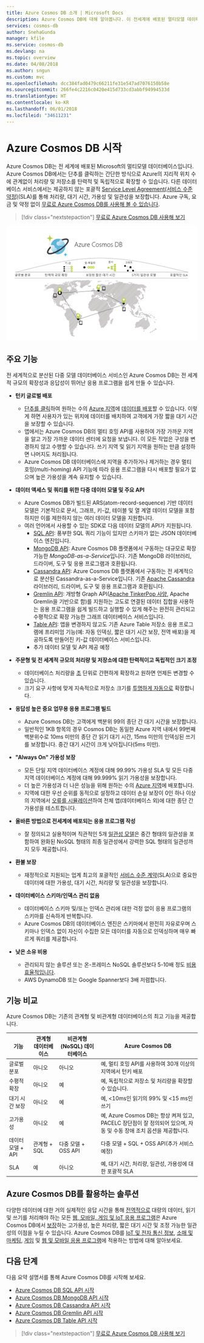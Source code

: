 ```yaml
---
title: Azure Cosmos DB 소개 | Microsoft Docs
description: Azure Cosmos DB에 대해 알아봅니다. 이 전세계에 배포된 멀티모델 데이터베이스는 낮은 대기 시간, 탄력적 확장성 및 고가용성을 위해 구축되었습니다.
services: cosmos-db
author: SnehaGunda
manager: kfile
ms.service: cosmos-db
ms.devlang: na
ms.topic: overview
ms.date: 04/08/2018
ms.author: sngun
ms.custom: mvc
ms.openlocfilehash: dcc384fad0479c66211fe31e547ad7076150b58e
ms.sourcegitcommit: 266fe4c2216c0420e415d733cd3abbf94994533d
ms.translationtype: HT
ms.contentlocale: ko-KR
ms.lasthandoff: 06/01/2018
ms.locfileid: "34611231"
---
```

# <a name="welcome-to-azure-cosmos-db"></a>Azure Cosmos DB 시작

Azure Cosmos DB는 전 세계에 배포된 Microsoft의 멀티모델 데이터베이스입니다. Azure Cosmos DB에서는 단추를 클릭하는 간단한 방식으로 Azure의 지리적 위치 수에 관계없이 처리량 및 저장소를 탄력적 및 독립적으로 확장할 수 있습니다. 다른 데이터베이스 서비스에서는 제공하지 않는 포괄적 [Service Level Agreement(서비스 수준 약정)](https://aka.ms/acdbsla)(SLA)를 통해 처리량, 대기 시간, 가용성 및 일관성을 보장합니다. Azure 구독, 요금 및 약정 없이 [무료로 Azure Cosmos DB를 사용해 볼 수 있습니다](https://azure.microsoft.com/try/cosmosdb/).

> [!div class="nextstepaction"]
> [무료로 Azure Cosmos DB 사용해 보기](https://azure.microsoft.com/try/cosmosdb/)

![Azure Cosmos DB는 탄력적 규모 확장, 낮은 대기 시간 보증, 일관성 모델 5개, 포괄적 보장 SLA를 갖춘 글로벌하게 배포된 데이터베이스 서비스입니다.](./media/introduction/azure-cosmos-db.png)

## <a name="key-capabilities"></a>주요 기능
전 세계적으로 분산된 다중 모델 데이터베이스 서비스인 Azure Cosmos DB는 전 세계적 규모의 확장성과 응답성이 뛰어난 응용 프로그램을 쉽게 만들 수 있습니다.

* **턴키 글로벌 배포**
    * [단추를 클릭](tutorial-global-distribution-sql-api.md)하여 원하는 수의 [Azure 지역](https://azure.microsoft.com/regions/)에 [데이터를 배포](distribute-data-globally.md)할 수 있습니다. 이렇게 하면 사용자가 있는 위치에 데이터를 배치하여 고객에게 가장 짧을 대기 시간을 보장할 수 있습니다. 
    * 앱에서는 Azure Cosmos DB의 멀티 호밍 API를 사용하여 가장 가까운 지역을 알고 가장 가까운 데이터 센터에 요청을 보냅니다. 이 모든 작업은 구성을 변경하지 않고 수행할 수 있습니다. 쓰기 지역 및 읽기 지역을 원하는 만큼 설정하면 나머지도 처리됩니다.
    * Azure Cosmos DB 데이터베이스에 지역을 추가하거나 제거하는 경우 멀티 호밍(multi-homing) API 기능에 따라 응용 프로그램을 다시 배포할 필요가 없으며 높은 가용성을 계속 유지할 수 있습니다.

* **데이터 액세스 및 쿼리를 위한 다중 데이터 모델 및 주요 API**
    * Azure Cosmos DB가 빌드된 ARS(atom-record-sequence) 기반 데이터 모델은 기본적으로 문서, 그래프, 키-값, 테이블 및 열 계열 데이터 모델을 포함하지만 이를 제한하지 않는 여러 데이터 모델을 지원합니다.
    * 여러 언어에서 사용할 수 있는 SDK로 다음 데이터 모델의 API가 지원됩니다.
        * [SQL API](sql-api-introduction.md): 풍부한 SQL 쿼리 기능이 있지만 스키마가 없는 JSON 데이터베이스 엔진입니다.
        * [MongoDB API](mongodb-introduction.md): Azure Cosmos DB 플랫폼에서 구동하는 대규모로 확장 가능한 *MongoDB-as-a-Service*입니다. 기존 MongoDB 라이브러리, 드라이버, 도구 및 응용 프로그램과 호환됩니다.
        * [Cassandra API](cassandra-introduction.md): Azure Cosmos DB 플랫폼에서 구동하는 전 세계적으로 분산된 Cassandra-as-a-Service입니다. 기존 [Apache Cassandra](https://cassandra.apache.org/) 라이브러리, 드라이버, 도구 및 응용 프로그램과 호환됩니다.
        * [Gremlin API](graph-introduction.md): 개방형 Graph API([Apache TinkerPop 사양](http://tinkerpop.apache.org/), Apache Gremlin을 기반으로 함)를 지원하는 고도로 연결된 데이터 집합을 사용하는 응용 프로그램을 쉽게 빌드하고 실행할 수 있게 해주는 완전히 관리되고 수평적으로 확장 가능한 그래프 데이터베이스 서비스입니다.
        * [Table API](table-introduction.md): 앱을 변경하지 않고도 기존 Azure Table 저장소 응용 프로그램에 프리미엄 기능(예: 자동 인덱싱, 짧은 대기 시간 보장, 전역 배포)을 제공하도록 만들어진 키-값 데이터베이스 서비스입니다.
        * 추가 데이터 모델 및 API 제공 예정

* **주문형 및 전 세계적 규모의 처리량 및 저장소에 대한 탄력적이고 독립적인 크기 조정**
    * 데이터베이스 처리량을 [초](request-units.md) 단위로 간편하게 확장하고 원하면 언제든 변경할 수 있습니다. 
    * 크기 요구 사항에 맞게 지속적으로 저장소 크기를 [투명하게 자동으로](partition-data.md) 확장합니다.

* **응답성 높은 중요 업무용 응용 프로그램 빌드**
    * Azure Cosmos DB는 고객에게 백분위 99의 종단 간 대기 시간을 보장합니다. 
    * 일반적인 1KB 항목의 경우 Cosmos DB는 동일한 Azure 지역 내에서 99번째 백분위수로 10ms 미만의 종단 간 읽기 대기 시간, 15ms 미만의 인덱싱된 쓰기를 보장합니다. 중간 대기 시간이 크게 낮아집니다(5ms 미만).

* **"Always On" 가용성 보장**
    * 모든 단일 지역 데이터베이스 계정에 대해 99.99% 가용성 SLA 및 모든 다중 지역 데이터베이스 계정에 대해 99.999% 읽기 가용성을 보장합니다.
    * 더 높은 가용성과 더 나은 성능을 위해 원하는 수의 [Azure 지역](https://azure.microsoft.com/regions)에 배포합니다.
    * 지역에 대한 우선 순위를 동적으로 설정하고 데이터 손실 보장이 0인 하나 이상의 지역에서 [오류를 시뮬레이션](regional-failover.md)하여 전체 앱(데이터베이스 외)에 대한 종단 간 가용성을 테스트합니다. 

* **올바른 방법으로 전세계에 배포되는 응용 프로그램 작성**
    * 잘 정의되고 실용적이며 직관적인 5개 [일관성 모델](consistency-levels.md)은 중간 형태의 일관성을 포함하여 완화된 NoSQL 형태의 최종 일관성에서 강력한 SQL 형태의 일관성까지 모두 제공합니다. 
  
* **환불 보장**
    * 재정적으로 지원되는 업계 최고의 포괄적인 [서비스 수준 계약](https://aka.ms/acdbsla)(SLA)으로 중요한 데이터에 대한 가용성, 대기 시간, 처리량 및 일관성을 보장합니다. 

* **데이터베이스 스키마/인덱스 관리 없음**
    * 데이터베이스 스키마 및/또는 인덱스 관리에 대한 걱정 없이 응용 프로그램의 스키마를 신속하게 반복합니다.
    * Azure Cosmos DB의 데이터베이스 엔진은 스키마에서 완전히 자유로우며 스키마나 인덱스 없이 자신이 수집한 모든 데이터를 자동으로 인덱싱하며 매우 빠르게 쿼리를 제공합니다. 

* **낮은 소유 비용**
    * 관리되지 않는 솔루션 또는 온-프레미스 NoSQL 솔루션보다 5-10배 정도 [비용 효율적입니다](https://aka.ms/cosmos-db-tco-paper).
    * AWS DynamoDB 또는 Google Spanner보다 3배 저렴합니다.

## <a name="capability-comparison"></a>기능 비교

Azure Cosmos DB는 기존의 관계형 및 비관계형 데이터베이스의 최고 기능을 제공합니다.

| 기능 | 관계형 데이터베이스   | 비관계형(NoSQL) 데이터베이스 |    Azure Cosmos DB |
| --- | --- | --- | --- |
| 글로벌 분포 | 아니오 | 아니오 | 예, 멀티 호밍 API를 사용하여 30개 이상의 지역에서 턴키 배포|
| 수평적 확장 | 아니오 | 예 | 예, 독립적으로 저장소 및 처리량을 확장할 수 있습니다. | 
| 대기 시간 보장 | 아니오 | 예 | 예, <10ms인 읽기의 99% 및 <15 ms인 쓰기 | 
| 고가용성 | 아니오 | 예 | 예, Azure Cosmos DB는 항상 켜져 있고, PACELC 장단점이 잘 정의되어 있으며, 자동 및 수동 장애 조치 옵션을 제공합니다.|
| 데이터 모델 + API | 관계형 + SQL | 다중 모델 + OSS API | 다중 모델 + SQL + OSS API(추가 서비스 예정) |
| SLA | 예 | 아니오 | 예, 대기 시간, 처리량, 일관성, 가용성에 대한 포괄적 SLA |

## <a name="solutions-that-benefit-from-azure-cosmos-db"></a>Azure Cosmos DB를 활용하는 솔루션

다양한 데이터에 대한 거의 실제적인 응답 시간을 통해 [전역적으로](distribute-data-globally.md) 대량의 데이터, 읽기 및 쓰기를 처리해야 하는 모든 [웹, 모바일, 게임 및 IoT 응용 프로그램](use-cases.md)은 Azure Cosmos DB에서 [보장](https://azure.microsoft.com/support/legal/sla/cosmos-db/)하는 고가용성, 높은 처리량, 짧은 대기 시간 및 조정 가능한 일관성의 이점을 누릴 수 있습니다. Azure Cosmos DB를 [IoT 및 전자 통신 정보](use-cases.md#iot-and-telematics), [소매 및 마케팅](use-cases.md#retail-and-marketing), [게임](use-cases.md#gaming) 및 [웹 및 모바일 응용 프로그램](use-cases.md#web-and-mobile-applications)에 적용하는 방법에 대해 알아보세요.

## <a name="next-steps"></a>다음 단계
다음 요약 설명서를 통해 Azure Cosmos DB를 시작해 보세요.

* [Azure Cosmos DB SQL API 시작](create-sql-api-dotnet.md)
* [Azure Cosmos DB MongoDB API 시작](create-mongodb-nodejs.md)
* [Azure Cosmos DB Cassandra API 시작](create-cassandra-dotnet.md)
* [Azure Cosmos DB Gremlin API 시작](create-graph-dotnet.md)
* [Azure Cosmos DB Table API 시작](create-table-dotnet.md)

> [!div class="nextstepaction"]
> [무료로 Azure Cosmos DB 사용해 보기](https://azure.microsoft.com/try/cosmosdb/)
